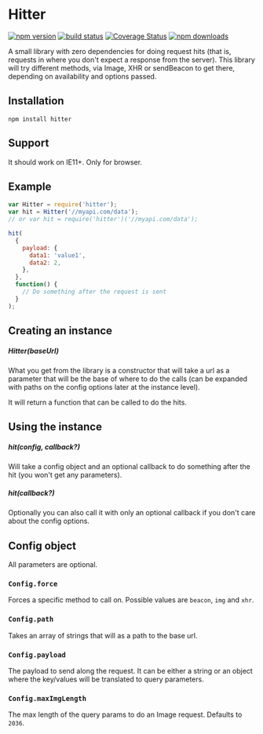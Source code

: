 # Hitter

[![npm version](https://img.shields.io/npm/v/hitter.svg?style=flat-square)](https://www.npmjs.org/package/hitter)
[![build status](https://img.shields.io/travis/ricardo-devis-agullo/Hitter.svg?style=flat-square)](https://travis-ci.org/ricardo-devis-agullo/Hitter)
[![Coverage Status](https://coveralls.io/repos/github/ricardo-devis-agullo/Hitter/badge.svg?branch=master)](https://coveralls.io/github/ricardo-devis-agullo/Hitter?branch=master)
[![npm downloads](https://img.shields.io/npm/dm/hitter.svg?style=flat-square)](http://npm-stat.com/charts.html?package=hitter)

A small library with zero dependencies for doing request hits (that is, requests in where you don't expect a response from the server). This library will try different methods, via Image, XHR or sendBeacon to get there, depending on availability and options passed.

## Installation

```
npm install hitter
```

## Support

It should work on IE11+. Only for browser.

## Example

```js
var Hitter = require('hitter');
var hit = Hitter('//myapi.com/data');
// or var hit = require('hitter')('//myapi.com/data');

hit(
  {
    payload: {
      data1: 'value1',
      data2: 2,
    },
  },
  function() {
    // Do something after the request is sent
  }
);
```

## Creating an instance

##### Hitter(baseUrl)

What you get from the library is a constructor that will take a url as a parameter that will be the base of where to do the calls (can be expanded with paths on the config options later at the instance level).

It will return a function that can be called to do the hits.

## Using the instance

##### hit(config, callback?)

Will take a config object and an optional callback to do something after the hit (you won't get any parameters).

##### hit(callback?)

Optionally you can also call it with only an optional callback if you don't care about the config options.

## Config object

All parameters are optional.

### `Config.force`

Forces a specific method to call on. Possible values are `beacon`, `img` and `xhr`.

### `Config.path`

Takes an array of strings that will as a path to the base url.

### `Config.payload`

The payload to send along the request. It can be either a string or an object where the key/values will be translated to query parameters.

### `Config.maxImgLength`

The max length of the query params to do an Image request. Defaults to `2036`.
